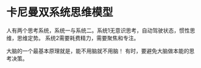 # 卡尼曼双系统思维模型

人有两个思考系统，系统一与系统二。系统1无意识思考，自动驾驶状态，惯性思维，思维定势。
系统2需要耗费精力，需要聚焦和专注。

大脑的一个最基本原理就是，能不用脑就不用脑！
有时，要避免大脑做本能的思考决策。
